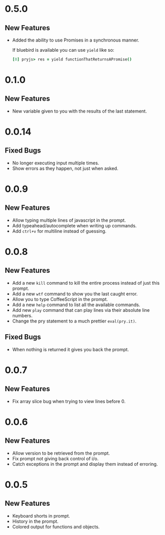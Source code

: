 # 0.5.0
## New Features
* Added the ability to use Promises in a synchronous manner.  

  If bluebird is available you can use `yield` like so:
  ~~~ coffeescript
  [0] pryjs> res = yield functionThatReturnsAPromise()
  ~~~

# 0.1.0

## New Features
* New variable given to you with the results of the last statement.

# 0.0.14

## Fixed Bugs

* No longer executing input multiple times.
* Show errors as they happen, not just when asked.

# 0.0.9

## New Features

* Allow typing multiple lines of javascript in the prompt.
* Add typeahead/autocomplete when writing up commands.
* Add `ctrl+v` for multiline instead of guessing.

# 0.0.8

## New Features

* Add a new `kill` command to kill the entire process instead of just this prompt.
* Add a new `wtf` command to show you the last caught error.
* Allow you to type CoffeeScript in the prompt.
* Add a new `help` command to list all the available commands.
* Add new `play` command that can play lines via their absolute line numbers.
* Change the pry statement to a much prettier `eval(pry.it)`.

## Fixed Bugs

* When nothing is returned it gives you back the prompt.

# 0.0.7

## New Features

* Fix array slice bug when trying to view lines before 0.

# 0.0.6

## New Features

* Allow version to be retrieved from the prompt.
* Fix prompt not giving back control of i/o.
* Catch exceptions in the prompt and display them instead of erroring.

# 0.0.5

## New Features

* Keyboard shorts in prompt.
* History in the prompt.
* Colored output for functions and objects.
